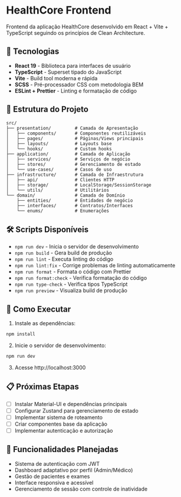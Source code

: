 # HealthCore Frontend

Frontend da aplicação HealthCore desenvolvido em React + Vite + TypeScript seguindo os princípios de Clean Architecture.

## 🚀 Tecnologias

- **React 19** - Biblioteca para interfaces de usuário
- **TypeScript** - Superset tipado do JavaScript
- **Vite** - Build tool moderna e rápida
- **SCSS** - Pré-processador CSS com metodologia BEM
- **ESLint + Prettier** - Linting e formatação de código

## 📁 Estrutura do Projeto

```
src/
├── presentation/         # Camada de Apresentação
│   ├── components/       # Componentes reutilizáveis
│   ├── pages/            # Páginas/Views principais
│   ├── layouts/          # Layouts base
│   └── hooks/            # Custom hooks
├── application/          # Camada de Aplicação
│   ├── services/         # Serviços de negócio
│   ├── stores/           # Gerenciamento de estado
│   └── use-cases/        # Casos de uso
├── infrastructure/       # Camada de Infraestrutura
│   ├── api/              # Clientes HTTP
│   ├── storage/          # LocalStorage/SessionStorage
│   └── utils/            # Utilitários
└── domain/               # Camada de Domínio
    ├── entities/         # Entidades de negócio
    ├── interfaces/       # Contratos/Interfaces
    └── enums/            # Enumerações
```

## 🛠️ Scripts Disponíveis

- `npm run dev` - Inicia o servidor de desenvolvimento
- `npm run build` - Gera build de produção
- `npm run lint` - Executa linting do código
- `npm run lint:fix` - Corrige problemas de linting automaticamente
- `npm run format` - Formata o código com Prettier
- `npm run format:check` - Verifica formatação do código
- `npm run type-check` - Verifica tipos TypeScript
- `npm run preview` - Visualiza build de produção

## 🚀 Como Executar

1. Instale as dependências:

```bash
npm install
```

2. Inicie o servidor de desenvolvimento:

```bash
npm run dev
```

3. Acesse http://localhost:3000

## 📋 Próximas Etapas

- [ ] Instalar Material-UI e dependências principais
- [ ] Configurar Zustand para gerenciamento de estado
- [ ] Implementar sistema de roteamento
- [ ] Criar componentes base da aplicação
- [ ] Implementar autenticação e autorização

## 🎯 Funcionalidades Planejadas

- Sistema de autenticação com JWT
- Dashboard adaptativo por perfil (Admin/Médico)
- Gestão de pacientes e exames
- Interface responsiva e acessível
- Gerenciamento de sessão com controle de inatividade
